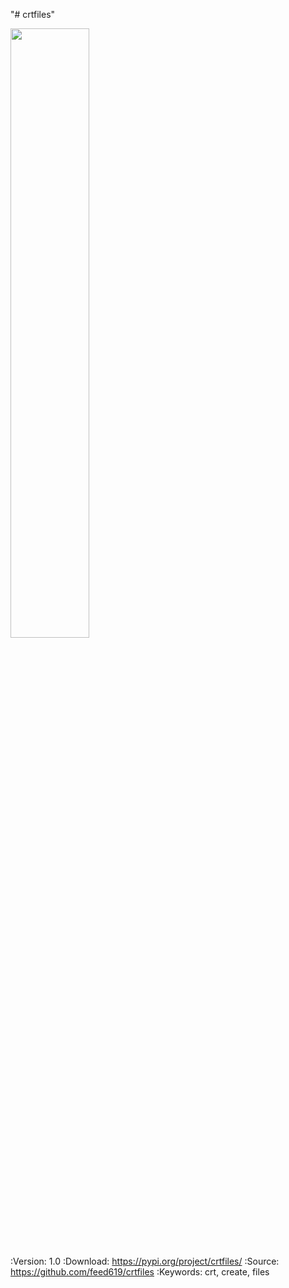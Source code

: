 "# crtfiles"

<img src="media/logo/crt_logo_dark.svg" width="50%"/>

:Version: 1.0
:Download: https://pypi.org/project/crtfiles/
:Source: https://github.com/feed619/crtfiles
:Keywords: crt, create, files
